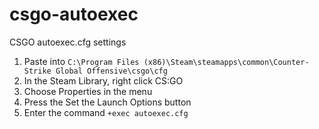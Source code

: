 # csgo-autoexec
CSGO autoexec.cfg settings

1) Paste into `C:\Program Files (x86)\Steam\steamapps\common\Counter-Strike Global Offensive\csgo\cfg`
2) In the Steam Library, right click CS:GO
3) Choose Properties in the menu
4) Press the Set the Launch Options button
5) Enter the command `+exec autoexec.cfg`
